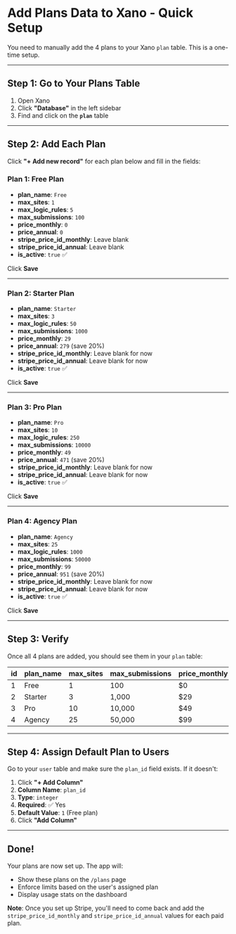 # Add Plans Data to Xano - Quick Setup

You need to manually add the 4 plans to your Xano `plan` table. This is a one-time setup.

---

## Step 1: Go to Your Plans Table

1. Open Xano
2. Click **"Database"** in the left sidebar
3. Find and click on the **`plan`** table

---

## Step 2: Add Each Plan

Click **"+ Add new record"** for each plan below and fill in the fields:

### Plan 1: Free Plan

- **plan_name**: `Free`
- **max_sites**: `1`
- **max_logic_rules**: `5`
- **max_submissions**: `100`
- **price_monthly**: `0`
- **price_annual**: `0`
- **stripe_price_id_monthly**: Leave blank
- **stripe_price_id_annual**: Leave blank
- **is_active**: `true` ✅

Click **Save**

---

### Plan 2: Starter Plan

- **plan_name**: `Starter`
- **max_sites**: `3`
- **max_logic_rules**: `50`
- **max_submissions**: `1000`
- **price_monthly**: `29`
- **price_annual**: `279` (save 20%)
- **stripe_price_id_monthly**: Leave blank for now
- **stripe_price_id_annual**: Leave blank for now
- **is_active**: `true` ✅

Click **Save**

---

### Plan 3: Pro Plan

- **plan_name**: `Pro`
- **max_sites**: `10`
- **max_logic_rules**: `250`
- **max_submissions**: `10000`
- **price_monthly**: `49`
- **price_annual**: `471` (save 20%)
- **stripe_price_id_monthly**: Leave blank for now
- **stripe_price_id_annual**: Leave blank for now
- **is_active**: `true` ✅

Click **Save**

---

### Plan 4: Agency Plan

- **plan_name**: `Agency`
- **max_sites**: `25`
- **max_logic_rules**: `1000`
- **max_submissions**: `50000`
- **price_monthly**: `99`
- **price_annual**: `951` (save 20%)
- **stripe_price_id_monthly**: Leave blank for now
- **stripe_price_id_annual**: Leave blank for now
- **is_active**: `true` ✅

Click **Save**

---

## Step 3: Verify

Once all 4 plans are added, you should see them in your `plan` table:

| id | plan_name | max_sites | max_submissions | price_monthly |
|----|-----------|-----------|-----------------|---------------|
| 1  | Free      | 1         | 100             | $0            |
| 2  | Starter   | 3         | 1,000           | $29           |
| 3  | Pro       | 10        | 10,000          | $49           |
| 4  | Agency    | 25        | 50,000          | $99           |

---

## Step 4: Assign Default Plan to Users

Go to your `user` table and make sure the `plan_id` field exists. If it doesn't:

1. Click **"+ Add Column"**
2. **Column Name**: `plan_id`
3. **Type**: `integer`
4. **Required**: ✅ Yes
5. **Default Value**: `1` (Free plan)
6. Click **"Add Column"**

---

## Done!

Your plans are now set up. The app will:
- Show these plans on the `/plans` page
- Enforce limits based on the user's assigned plan
- Display usage stats on the dashboard

**Note**: Once you set up Stripe, you'll need to come back and add the `stripe_price_id_monthly` and `stripe_price_id_annual` values for each paid plan.








